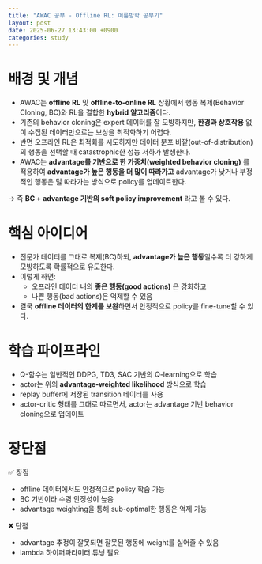 ```yaml
---
title: "AWAC 공부 - Offline RL: 여름방학 공부기"
layout: post
date: 2025-06-27 13:43:00 +0900
categories: study
---
```


# 배경 및 개념
- AWAC는 **offline RL** 및 **offline-to-online RL** 상황에서 행동 복제(Behavior Cloning, BC)와 RL을 결합한 **hybrid 알고리즘**이다.
- 기존의 behavior cloning은 expert 데이터를 잘 모방하지만, **환경과 상호작용** 없이 수집된 데이터만으로는 보상을 최적화하기 어렵다.
- 반면 오프라인 RL은 최적화를 시도하지만 데이터 분포 바깥(out-of-distribution)의 행동을 선택할 때 catastrophic한 성능 저하가 발생한다.
- AWAC는 **advantage를 기반으로 한 가중치(weighted behavior cloning)** 를 적용하여 **advantage가 높은 행동을 더 많이 따라가고** advantage가 낮거나 부정적인 행동은 덜 따라가는 방식으로 policy를 업데이트한다.
        
→ 즉 **BC + advantage 기반의 soft policy improvement** 라고 볼 수 있다.

# 핵심 아이디어
- 전문가 데이터를 그대로 복제(BC)하되, **advantage가 높은 행동**일수록 더 강하게 모방하도록 확률적으로 유도한다.
- 이렇게 하면:
    - 오프라인 데이터 내의 **좋은 행동(good actions)** 은 강화하고
    - 나쁜 행동(bad actions)은 억제할 수 있음
- 결국 **offline 데이터의 한계를 보완**하면서 안정적으로 policy를 fine-tune할 수 있다.

# 학습 파이프라인
- Q-함수는 일반적인 DDPG, TD3, SAC 기반의 Q-learning으로 학습
- actor는 위의 **advantage-weighted likelihood** 방식으로 학습
- replay buffer에 저장된 transition 데이터를 사용
- actor-critic 형태를 그대로 따르면서, actor는 advantage 기반 behavior cloning으로 업데이트

# 장단점
✅ 장점

- offline 데이터에서도 안정적으로 policy 학습 가능
- BC 기반이라 수렴 안정성이 높음
- advantage weighting을 통해 sub-optimal한 행동은 억제 가능

❌ 단점

- advantage 추정이 잘못되면 잘못된 행동에 weight를 실어줄 수 있음
- lambda 하이퍼파라미터 튜닝 필요
